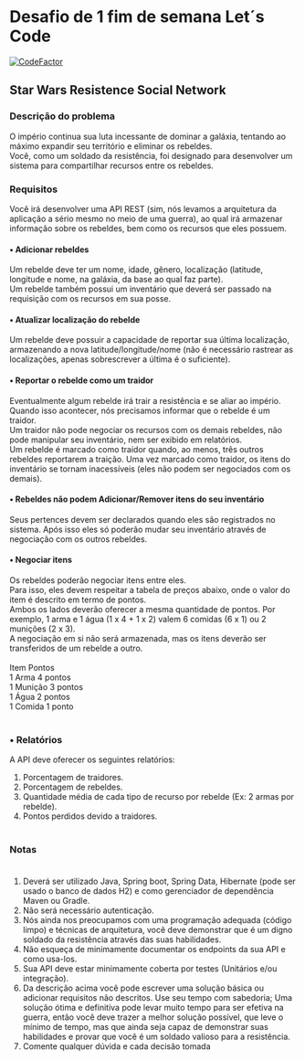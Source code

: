 # Desafio de 1 fim de semana Let´s Code

<a href="https://www.codefactor.io/repository/github/brunoppinho/letscoderebels"><img src="https://www.codefactor.io/repository/github/brunoppinho/letscoderebels/badge" alt="CodeFactor" /></a>

## Star Wars Resistence Social Network
### Descrição do problema

O império continua sua luta incessante de dominar a galáxia, tentando ao máximo expandir seu território e 
eliminar os rebeldes. <BR>
Você, como um soldado da resistência, foi designado para desenvolver um sistema para compartilhar 
recursos entre os rebeldes. <BR>
### Requisitos <BR>
Você irá desenvolver uma API REST (sim, nós levamos a arquitetura da aplicação a sério mesmo no meio 
de uma guerra), ao qual irá armazenar informação sobre os rebeldes, bem como os recursos que eles 
possuem. <BR>
#### • Adicionar rebeldes
Um rebelde deve ter um nome, idade, gênero, localização (latitude, longitude e nome, na galáxia, da base ao 
qual faz parte). <BR>
Um rebelde também possui um inventário que deverá ser passado na requisição com os recursos em sua 
posse. <BR>
#### • Atualizar localização do rebelde <BR>
Um rebelde deve possuir a capacidade de reportar sua última localização, armazenando a nova 
latitude/longitude/nome (não é necessário rastrear as localizações, apenas sobrescrever a última é o 
suficiente). <BR>
#### • Reportar o rebelde como um traidor <BR>
Eventualmente algum rebelde irá trair a resistência e se aliar ao império. Quando isso acontecer, nós 
precisamos informar que o rebelde é um traidor. <BR>
Um traidor não pode negociar os recursos com os demais rebeldes, não pode manipular seu inventário, nem 
ser exibido em relatórios. <BR>
Um rebelde é marcado como traidor quando, ao menos, três outros rebeldes reportarem a traição.
Uma vez marcado como traidor, os itens do inventário se tornam inacessíveis (eles não podem ser 
negociados com os demais). <BR>
#### • Rebeldes não podem Adicionar/Remover itens do seu inventário <BR>
Seus pertences devem ser declarados quando eles são registrados no sistema. Após isso eles só poderão 
mudar seu inventário através de negociação com os outros rebeldes. <BR>
#### • Negociar itens <BR>
Os rebeldes poderão negociar itens entre eles. <BR>
Para isso, eles devem respeitar a tabela de preços abaixo, onde o valor do item é descrito em termo de 
pontos. <BR>
Ambos os lados deverão oferecer a mesma quantidade de pontos. Por exemplo, 1 arma e 1 água (1 x 4 + 1 x 
2) valem 6 comidas (6 x 1) ou 2 munições (2 x 3). <BR>
A negociação em si não será armazenada, mas os itens deverão ser transferidos de um rebelde a outro. <BR>
  <BR>
  Item    Pontos <BR>
1 Arma    4 pontos <BR>
1 Munição 3 pontos <BR>
1 Água    2 pontos <BR>
1 Comida  1 ponto <BR><BR>
### • Relatórios <BR>
A API deve oferecer os seguintes relatórios:<BR>
1. Porcentagem de traidores. <BR>
2. Porcentagem de rebeldes. <BR>
3. Quantidade média de cada tipo de recurso por rebelde (Ex: 2 armas por rebelde). <BR>
4. Pontos perdidos devido a traidores. <BR><BR>
### Notas <BR><BR>
1. Deverá ser utilizado Java, Spring boot, Spring Data, Hibernate (pode ser usado o banco de dados H2) 
e como gerenciador de dependência Maven ou Gradle. <BR>
2. Não será necessário autenticação. <BR>
3. Nós ainda nos preocupamos com uma programação adequada (código limpo) e técnicas de 
arquitetura, você deve demonstrar que é um digno soldado da resistência através das suas 
habilidades. <BR>
4. Não esqueça de minimamente documentar os endpoints da sua API e como usa-los. <BR>
5. Sua API deve estar minimamente coberta por testes (Unitários e/ou integração). <BR>
6. Da descrição acima você pode escrever uma solução básica ou adicionar requisitos não descritos. 
Use seu tempo com sabedoria; Uma solução ótima e definitiva pode levar muito tempo para ser 
efetiva na guerra, então você deve trazer a melhor solução possível, que leve o mínimo de tempo, 
mas que ainda seja capaz de demonstrar suas habilidades e provar que você é um soldado valioso 
para a resistência. <BR>
7. Comente qualquer dúvida e cada decisão tomada <BR>
